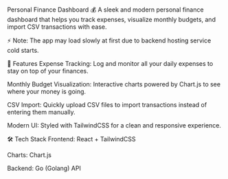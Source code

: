 Personal Finance Dashboard 💰
A sleek and modern personal finance dashboard that helps you track expenses, visualize monthly budgets, and import CSV transactions with ease.

⚡ Note: The app may load slowly at first due to backend hosting service cold starts.

🚀 Features
Expense Tracking:
Log and monitor all your daily expenses to stay on top of your finances.

Monthly Budget Visualization:
Interactive charts powered by Chart.js to see where your money is going.

CSV Import:
Quickly upload CSV files to import transactions instead of entering them manually.

Modern UI:
Styled with TailwindCSS for a clean and responsive experience.

🛠 Tech Stack
Frontend: React + TailwindCSS

Charts: Chart.js

Backend: Go (Golang) API
